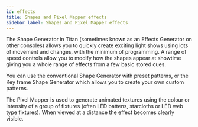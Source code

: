 ```yaml
---
id: effects
title: Shapes and Pixel Mapper effects
sidebar_label: Shapes and Pixel Mapper effects
---
```


The Shape Generator in Titan (sometimes known as an Effects Generator on
other consoles) allows you to quickly create exciting light shows using
lots of movement and changes, with the minimum of programming. A range
of speed controls allow you to modify how the shapes appear at showtime
giving you a whole range of effects from a few basic stored cues.

You can use the conventional Shape Generator with preset patterns, or
the Key frame Shape Generator which allows you to create your own custom
patterns.

The Pixel Mapper is used to generate animated textures using the colour
or intensity of a group of fixtures (often LED battens, starcloths or
LED web type fixtures). When viewed at a distance the effect becomes
clearly visible.
